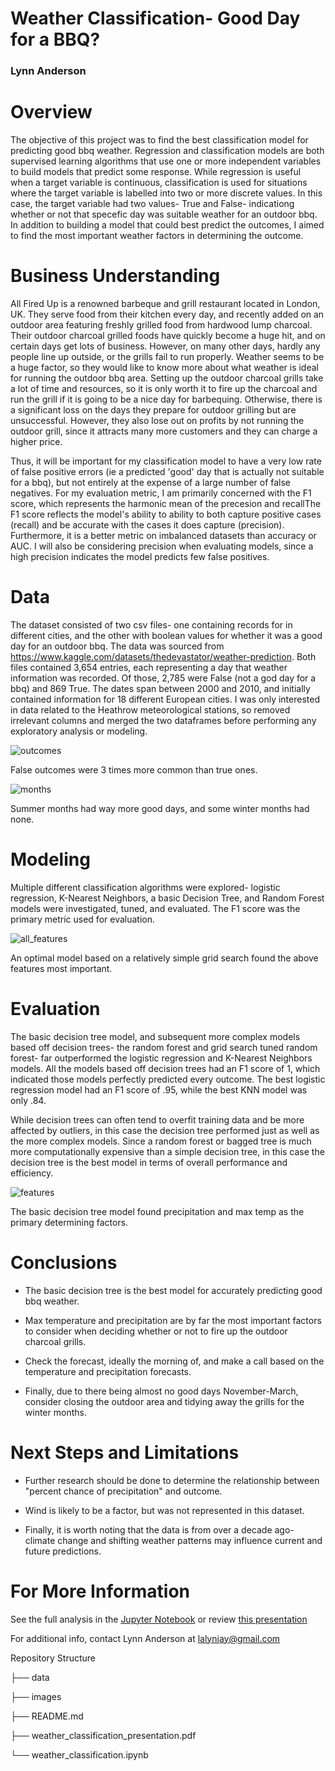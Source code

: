 # Weather Classification- Good Day for a BBQ?

### Lynn Anderson

# Overview

The objective of this project was to find the best classification model for predicting good bbq weather. Regression and classification models are both supervised learning algorithms that use one or more independent variables to build models that predict some response. While regression is useful when a target variable is continuous, classification is used for situations where the target variable is labelled into two or more discrete values. In this case, the target variable had two values- True and False- indicationg whether or not that specefic day was suitable weather for an outdoor bbq. In addition to building a model that could best predict the outcomes, I aimed to find the most important weather factors in determining the outcome.


# Business Understanding

All Fired Up is a renowned barbeque and grill restaurant located in London, UK. They serve food from their kitchen every day, and recently added on an outdoor area featuring freshly grilled food from hardwood lump charcoal. Their outdoor charcoal grilled foods have quickly become a huge hit, and on certain days get lots of business. However, on many other days, hardly any people line up outside, or the grills fail to run properly. Weather seems to be a huge factor, so they would like to know more about what weather is ideal for running the outdoor bbq area. Setting up the outdoor charcoal grills take a lot of time and resources, so it is only worth it to fire up the charcoal and run the grill if it is going to be a nice day for barbequing. Otherwise, there is a significant loss on the days they prepare for outdoor grilling but are unsuccessful. However, they also lose out on profits by not running the outdoor grill, since it attracts many more customers and they can charge a higher price. 

Thus, it will be important for my classification model to have a very low rate of false positive errors (ie a predicted 'good' day that is actually not suitable for a bbq), but not entirely at the expense of a large number of false negatives. For my evaluation metric, I am primarily concerned with the F1 score, which represents the harmonic mean of the precesion and recallThe F1 score reflects the model's ability to ability to both capture positive cases (recall) and be accurate with the cases it does capture (precision). Furthermore, it is a better metric on imbalanced datasets than accuracy or AUC. I will also be considering precision when evaluating models, since a high precision indicates the model predicts few false positives. 


# Data 

The dataset consisted of two csv files- one containing records for in different cities, and the other with boolean values for whether it was a good day for an outdoor bbq. The data was sourced from https://www.kaggle.com/datasets/thedevastator/weather-prediction. Both files contained 3,654 entries, each representing a day that weather information was recorded. Of those, 2,785 were False (not a god day for a bbq) and 869 True. The dates span between 2000 and 2010, and initially contained information for 18 different European cities. I was only interested in data related to the Heathrow meteorological stations, so removed irrelevant columns and merged the two dataframes before performing any exploratory analysis or modeling. 

![outcomes](https://github.com/lalynjay/weather_classification/blob/main/images/outcomes.png)

False outcomes were 3 times more common than true ones.

![months](https://github.com/lalynjay/weather_classification/blob/main/images/months.png)

Summer months had way more good days, and some winter months had none.


# Modeling

Multiple different classification algorithms were explored- logistic regression, K-Nearest Neighbors, a basic Decision Tree, and Random Forest models were investigated, tuned, and evaluated. The F1 score was the primary metric used for evaluation. 

![all_features](https://github.com/lalynjay/weather_classification/blob/main/images/feature2.png)

An optimal model based on a relatively simple grid search found the above features most important.


# Evaluation

The basic decision tree model, and subsequent more complex models based off decision trees- the random forest and grid search tuned random forest- far outperformed the logistic regression and K-Nearest Neighbors models. All the models based off decision trees had an F1 score of 1, which indicated those models perfectly predicted every outcome. The best logistic regression model had an F1 score of .95, while the best KNN model was only .84.

While decision trees can often tend to overfit training data and be more affected by outliers, in this case the decision tree performed just as well as the more complex models. Since a random forest or bagged tree is much more computationally expensive than a simple decision tree, in this case the decision tree is the best model in terms of overall performance and efficiency. 

![features](https://github.com/lalynjay/weather_classification/blob/main/images/feature_1.png)

The basic decision tree model found precipitation and max temp as the primary determining factors.

# Conclusions

*  The basic decision tree is the best model for accurately predicting good bbq weather. 


*  Max temperature and precipitation are by far the most important factors to consider when deciding whether or not to fire up the outdoor charcoal grills. 


*  Check the forecast, ideally the morning of, and make a call based on the temperature and precipitation forecasts. 


*  Finally, due to there being almost no good days November-March, consider closing the outdoor area and tidying away the grills for the winter months.


# Next Steps and Limitations

*  Further research should be done to determine the relationship between "percent chance of precipitation" and outcome. 


*  Wind is likely to be a factor, but was not represented in this dataset. 


*  Finally, it is worth noting that the data is from over a decade ago- climate change and shifting weather patterns may influence current and future predictions. 


# For More Information

See the full analysis in the [Jupyter Notebook](https://github.com/lalynjay/weather_classification/blob/main/weather_classification.ipynb) or review [this presentation](https://github.com/lalynjay/Housing_Prices_Analysis/blob/alt/Housing_Prices_presentation.pdf)

For additional info, contact Lynn Anderson at lalynjay@gmail.com

Repository Structure

├── data

├── images

├── README.md

├── weather_classification_presentation.pdf

└── weather_classification.ipynb

